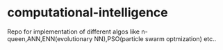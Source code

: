 # computational-intelligence
Repo for implementation of different algos like n-queen,ANN,ENN(evolutionary NN),PSO(particle swarm optmization) etc..
